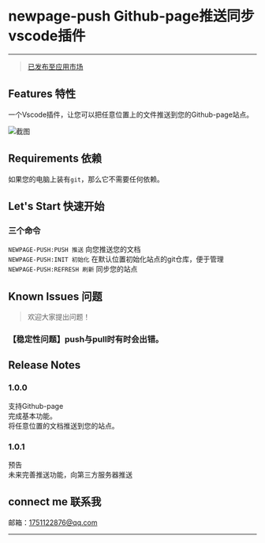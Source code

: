 # newpage-push Github-page推送同步 vscode插件
---
> [已发布至应用市场](https://marketplace.visualstudio.com/items?itemName=Wildptr.newpage-push)
## Features 特性

一个Vscode插件，让您可以把任意位置上的文件推送到您的Github-page站点。    
 
![截图](https://pcsdata.baidu.com/thumbnail/bce482881o6eaf8069129e9f1cc29997?fid=3125802318-16051585-64380708584236&rt=pr&sign=FDTAER-yUdy3dSFZ0SVxtzShv1zcMqd-SVVnwqXh2SeaAaluBB7n1C6QfBs%3D&expires=2h&chkv=0&chkbd=0&chkpc=&dp-logid=9140072664368705748&dp-callid=0&time=1649242800&bus_no=26&size=c1600_u1600&quality=100&vuk=-&ft=video)     

## Requirements 依赖

如果您的电脑上装有`git`，那么它不需要任何依赖。

## Let's Start 快速开始  

### 三个命令    
`NEWPAGE-PUSH:PUSH 推送` 向您推送您的文档     
`NEWPAGE-PUSH:INIT 初始化` 在默认位置初始化站点的git仓库，便于管理     
`NEWPAGE-PUSH:REFRESH 刷新` 同步您的站点   

## Known Issues 问题

> 欢迎大家提出问题！  

### 【稳定性问题】push与pull时有时会出错。    

## Release Notes

### 1.0.0  

支持Github-page    
完成基本功能。   
将任意位置的文档推送到您的站点。   

### 1.0.1
预告  
未来完善推送功能，向第三方服务器推送    

## connect me 联系我  

邮箱：1751122876@qq.com

---
